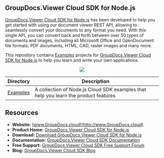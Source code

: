 ## GroupDocs.Viewer Cloud SDK for Node.js

[GroupDocs.Viewer Cloud SDK for Node.js](https://products.groupdocs.cloud/viewer/net) has been developed to help you get started with using our document viewer REST API, allowing to seamlessly convert your documents to any format you need. With this single API, you can convert back and forth between over 50 types of documents and images, including all Microsoft Office and OpenDocument file formats, PDF documents, HTML, CAD, raster images and many more.

This repository contains [Examples](Examples) projects for [GroupDocs.Viewer Cloud SDK for Node.js](https://products.groupdocs.cloud/viewer/node) to help you learn and write your own applications.

<p align="center">

  <a title="Download complete GroupDocs.Viewer Cloud SDK Examples for Node.js source code" href="https://github.com/groupdocs-viewer-cloud/groupdocs-viewer-cloud-node-samples/archive/master.zip">
	<img src="https://raw.github.com/AsposeExamples/java-examples-dashboard/master/images/downloadZip-Button-Large.png" />
  </a>
</p>

Directory | Description
--------- | -----------
[Examples](Examples)  | A collection of Node.js Cloud SDK examples that help you learn the product features

## Resources

+ **Website:** [www.GroupDocs.cloud](http://www.GroupDocs.cloud)
+ **Product Home:** [GroupDocs.Viewer Cloud SDK for Node.js](https://products.groupdocs.cloud/viewer/node)
+ **Download:** [Download GroupDocs.Viewer Cloud SDK for Node.js](https://www.npmjs.com/package/groupdocs-viewer-cloud)
+ **Documentation:** [GroupDocs.Viewer Cloud SDK Documentation](https://docs.groupdocs.cloud/display/viewercloud/Home)
+ **Free Support:** [GroupDocs.Viewer Cloud SDK Free Support Forum](https://forum.groupdocs.cloud/c/viewer)
+ **Blog:** [GroupDocs.Viewer Cloud SDK Blog](https://blog.groupdocs.cloud/category/viewer/)